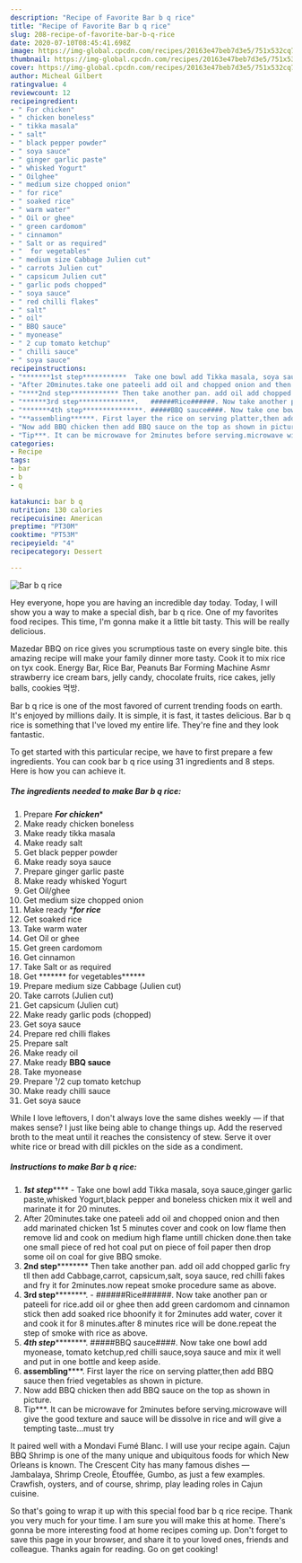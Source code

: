 ```yaml
---
description: "Recipe of Favorite Bar b q rice"
title: "Recipe of Favorite Bar b q rice"
slug: 208-recipe-of-favorite-bar-b-q-rice
date: 2020-07-10T08:45:41.698Z
image: https://img-global.cpcdn.com/recipes/20163e47beb7d3e5/751x532cq70/bar-b-q-rice-recipe-main-photo.jpg
thumbnail: https://img-global.cpcdn.com/recipes/20163e47beb7d3e5/751x532cq70/bar-b-q-rice-recipe-main-photo.jpg
cover: https://img-global.cpcdn.com/recipes/20163e47beb7d3e5/751x532cq70/bar-b-q-rice-recipe-main-photo.jpg
author: Micheal Gilbert
ratingvalue: 4
reviewcount: 12
recipeingredient:
- " For chicken"
- " chicken boneless"
- " tikka masala"
- " salt"
- " black pepper powder"
- " soya sauce"
- " ginger garlic paste"
- " whisked Yogurt"
- " Oilghee"
- " medium size chopped onion"
- " for rice"
- " soaked rice"
- " warm water"
- " Oil or ghee"
- " green cardomom"
- " cinnamon"
- " Salt or as required"
- "  for vegetables"
- " medium size Cabbage Julien cut"
- " carrots Julien cut"
- " capsicum Julien cut"
- " garlic pods chopped"
- " soya sauce"
- " red chilli flakes"
- " salt"
- " oil"
- " BBQ sauce"
- " myonease"
- " 2 cup tomato ketchup"
- " chilli sauce"
- " soya sauce"
recipeinstructions:
- "*******1st step***********  Take one bowl add Tikka masala, soya sauce,ginger garlic paste,whisked Yogurt,black pepper and boneless chicken mix it well and marinate it for 20 minutes."
- "After 20minutes.take one pateeli add oil and chopped onion and then add marinated chicken 1st 5 minutes cover and cook on low flame then remove lid and cook on medium high flame untill chicken done.then take one small piece of red hot coal put on piece of foil paper then drop some oil on coal for give BBQ smoke."
- "****2nd step************ Then take another pan. add oil add chopped garlic fry tll then add Cabbage,carrot, capsicum,salt, soya sauce, red chilli fakes and fry it for 2minutes.now repeat smoke procedure same as above."
- "******3rd step**************.   ######Rice######. Now take another pan or pateeli for rice.add oil or ghee then add green cardomom and cinnamon stick then add soaked rice bhoonify it for 2minutes add water, cover it and cook it for 8 minutes.after 8 minutes rice will be done.repeat the step of smoke with rice as above."
- "*******4th step***************. #####BBQ sauce####. Now take one bowl add myonease, tomato ketchup,red chilli sauce,soya sauce and mix it well and put in one bottle and keep aside."
- "**assembling******. First layer the rice on serving platter,then add BBQ sauce then fried vegetables as shown in picture."
- "Now add BBQ chicken then add BBQ sauce on the top as shown in picture."
- "Tip***. It can be microwave for 2minutes before serving.microwave will give the good texture and sauce will be dissolve in rice and will give a tempting taste...must try"
categories:
- Recipe
tags:
- bar
- b
- q

katakunci: bar b q 
nutrition: 130 calories
recipecuisine: American
preptime: "PT30M"
cooktime: "PT53M"
recipeyield: "4"
recipecategory: Dessert

---
```



![Bar b q rice](https://img-global.cpcdn.com/recipes/20163e47beb7d3e5/751x532cq70/bar-b-q-rice-recipe-main-photo.jpg)

Hey everyone, hope you are having an incredible day today. Today, I will show you a way to make a special dish, bar b q rice. One of my favorites food recipes. This time, I'm gonna make it a little bit tasty. This will be really delicious.

Mazedar BBQ on rice gives you scrumptious taste on every single bite. this amazing recipe will make your family dinner more tasty. Cook it to mix rice on tyx cook. Energy Bar, Rice Bar, Peanuts Bar Forming Machine Asmr strawberry ice cream bars, jelly candy, chocolate fruits, rice cakes, jelly balls, cookies 먹방.

Bar b q rice is one of the most favored of current trending foods on earth. It's enjoyed by millions daily. It is simple, it is fast, it tastes delicious. Bar b q rice is something that I've loved my entire life. They're fine and they look fantastic.


To get started with this particular recipe, we have to first prepare a few ingredients. You can cook bar b q rice using 31 ingredients and 8 steps. Here is how you can achieve it.

<!--inarticleads1-->

##### The ingredients needed to make Bar b q rice:

1. Prepare  ***For chicken****
1. Make ready  chicken boneless
1. Make ready  tikka masala
1. Make ready  salt
1. Get  black pepper powder
1. Make ready  soya sauce
1. Prepare  ginger garlic paste
1. Make ready  whisked Yogurt
1. Get  Oil/ghee
1. Get  medium size chopped onion
1. Make ready  **********for rice*********
1. Get  soaked rice
1. Take  warm water
1. Get  Oil or ghee
1. Get  green cardomom
1. Get  cinnamon
1. Take  Salt or as required
1. Get  ******* for vegetables******
1. Prepare  medium size Cabbage (Julien cut)
1. Take  carrots (Julien cut)
1. Get  capsicum (Julien cut)
1. Make ready  garlic pods (chopped)
1. Get  soya sauce
1. Prepare  red chilli flakes
1. Prepare  salt
1. Make ready  oil
1. Make ready  ********BBQ sauce********
1. Take  myonease
1. Prepare  ¹/2 cup tomato ketchup
1. Make ready  chilli sauce
1. Get  soya sauce


While I love leftovers, I don&#39;t always love the same dishes weekly — if that makes sense? I just like being able to change things up. Add the reserved broth to the meat until it reaches the consistency of stew. Serve it over white rice or bread with dill pickles on the side as a condiment. 

<!--inarticleads2-->

##### Instructions to make Bar b q rice:

1. *******1st step*********** -  Take one bowl add Tikka masala, soya sauce,ginger garlic paste,whisked Yogurt,black pepper and boneless chicken mix it well and marinate it for 20 minutes.
1. After 20minutes.take one pateeli add oil and chopped onion and then add marinated chicken 1st 5 minutes cover and cook on low flame then remove lid and cook on medium high flame untill chicken done.then take one small piece of red hot coal put on piece of foil paper then drop some oil on coal for give BBQ smoke.
1. ****2nd step************ Then take another pan. add oil add chopped garlic fry tll then add Cabbage,carrot, capsicum,salt, soya sauce, red chilli fakes and fry it for 2minutes.now repeat smoke procedure same as above.
1. ******3rd step**************.  -  ######Rice######. Now take another pan or pateeli for rice.add oil or ghee then add green cardomom and cinnamon stick then add soaked rice bhoonify it for 2minutes add water, cover it and cook it for 8 minutes.after 8 minutes rice will be done.repeat the step of smoke with rice as above.
1. *******4th step***************. #####BBQ sauce####. Now take one bowl add myonease, tomato ketchup,red chilli sauce,soya sauce and mix it well and put in one bottle and keep aside.
1. **assembling******. First layer the rice on serving platter,then add BBQ sauce then fried vegetables as shown in picture.
1. Now add BBQ chicken then add BBQ sauce on the top as shown in picture.
1. Tip***. It can be microwave for 2minutes before serving.microwave will give the good texture and sauce will be dissolve in rice and will give a tempting taste...must try


It paired well with a Mondavi Fumé Blanc. I will use your recipe again. Cajun BBQ Shrimp is one of the many unique and ubiquitous foods for which New Orleans is known. The Crescent City has many famous dishes — Jambalaya, Shrimp Creole, Étouffée, Gumbo, as just a few examples. Crawfish, oysters, and of course, shrimp, play leading roles in Cajun cuisine. 

So that's going to wrap it up with this special food bar b q rice recipe. Thank you very much for your time. I am sure you will make this at home. There's gonna be more interesting food at home recipes coming up. Don't forget to save this page in your browser, and share it to your loved ones, friends and colleague. Thanks again for reading. Go on get cooking!
